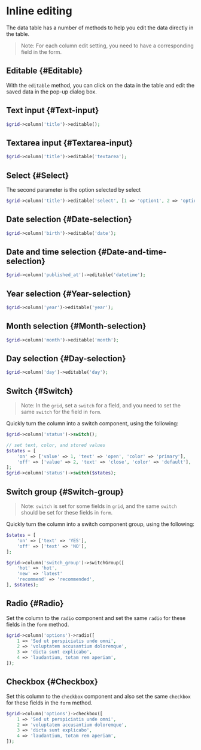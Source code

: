 # Inline editing

The data table has a number of methods to help you edit the data directly in the table.

> Note: For each column edit setting, you need to have a corresponding field in the form.

## Editable {#Editable}

With the `editable` method, you can click on the data in the table and edit the saved data in the pop-up dialog box.

## Text input {#Text-input}

```php
$grid->column('title')->editable();
```

## Textarea input {#Textarea-input}

```php
$grid->column('title')->editable('textarea');
```

## Select {#Select}

The second parameter is the option selected by select

```php
$grid->column('title')->editable('select', [1 => 'option1', 2 => 'option2', 3 => 'option3']);
```

## Date selection {#Date-selection}

```php
$grid->column('birth')->editable('date');
```

## Date and time selection {#Date-and-time-selection}

```php
$grid->column('published_at')->editable('datetime');
```

## Year selection {#Year-selection}

```php
$grid->column('year')->editable('year');
```

## Month selection {#Month-selection}

```php
$grid->column('month')->editable('month');
```

## Day selection {#Day-selection}

```php
$grid->column('day')->editable('day');
```

## Switch {#Switch}

> Note: In the `grid`, set a `switch` for a field, and you need to set the same `switch` for the field in `form`.

Quickly turn the column into a switch component, using the following:

```php
$grid->column('status')->switch();

// set text, color, and stored values
$states = [
    'on' => ['value' => 1, 'text' => 'open', 'color' => 'primary'],
    'off' => ['value' => 2, 'text' => 'close', 'color' => 'default'],
];
$grid->column('status')->switch($states);
```

## Switch group {#Switch-group}

> Note: `switch` is set for some fields in `grid`, and the same `switch` should be set for these fields in `form`.

Quickly turn the column into a switch component group, using the following:

```php
$states = [
    'on' => ['text' => 'YES'],
    'off' => ['text' => 'NO'],
];

$grid->column('switch_group')->switchGroup([
    'hot' => 'hot',
    'new' => 'latest'
    'recommend' => 'recommended',
], $states);
```

## Radio {#Radio}

Set the column to the `radio` component and set the same `radio` for these fields in the `form` method.

```php
$grid->column('options')->radio([
    1 => 'Sed ut perspiciatis unde omni',
    2 => 'voluptatem accusantium doloremque',
    3 => 'dicta sunt explicabo',
    4 => 'laudantium, totam rem aperiam',
]);
```

## Checkbox {#Checkbox}

Set this column to the `checkbox` component and also set the same `checkbox` for these fields in the `form` method.

```php
$grid->column('options')->checkbox([
    1 => 'Sed ut perspiciatis unde omni',
    2 => 'voluptatem accusantium doloremque',
    3 => 'dicta sunt explicabo',
    4 => 'laudantium, totam rem aperiam',
]);
```